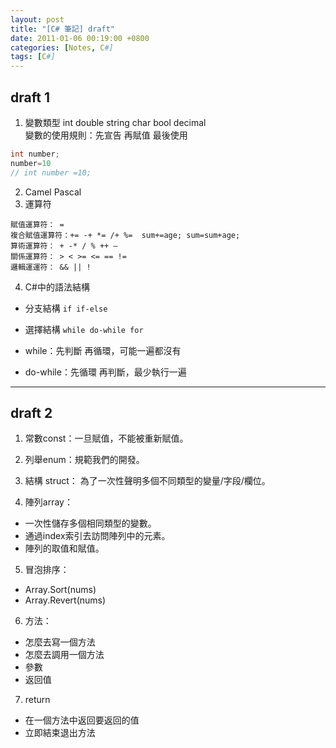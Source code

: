 ```yaml
---
layout: post
title: "[C# 筆記] draft"
date: 2011-01-06 00:19:00 +0800
categories: [Notes, C#]
tags: [C#]
---
```


## draft 1

1. 變數類型 
int double string char bool decimal     
變數的使用規則：先宣告 再賦值 最後使用      
```c#
int number; 
number=10   
// int number =10;
```
2. Camel Pascal 
3. 運算符  
```text 
賦值運算符： =  
複合賦值運算符：+= -+ *= /+ %=  sum+=age; sum=sum+age;  
算術運算符： + -* / % ++ —  
關係運算符： > < >= <= == !=    
邏輯運運符： && || !        
```
4. C#中的語法結構   
- 分支結構 `if if-else `
- 選擇結構 `while do-while for`

- while：先判斷 再循環，可能一遍都沒有 
- do-while：先循環 再判斷，最少執行一遍    

***

## draft 2

1. 常數const：一旦賦值，不能被重新賦值。   
2. 列舉enum：規範我們的開發。  
3. 結構 struct： 為了一次性聲明多個不同類型的變量/字段/欄位。  

4. 陣列array：     
- 一次性儲存多個相同類型的變數。    
- 通過index索引去訪問陣列中的元素。 
- 陣列的取值和賦值。  

5. 冒泡排序：  
- Array.Sort(nums) 
- Array.Revert(nums)

6. 方法：  
- 怎麼去寫一個方法
- 怎麼去調用一個方法
- 參數
- 返回值    

7. return
- 在一個方法中返回要返回的值    
- 立即結束退出方法  

